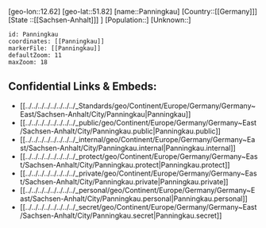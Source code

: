 ﻿---
location: [51.82,12.62]
mapzoom: [7,12] 
mapmarker: city 
type: City
tags:
- geo/City


SpocWebEntityId: 33238
isDeleted: false
confidential: public

---
[geo-lon::12.62]
[geo-lat::51.82]
[name::Panningkau]
[Country::[[Germany]]]
[State ::[[Sachsen-Anhalt]]] ]
[Population::]
[Unknown::]


```leaflet
id: Panningkau
coordinates: [[Panningkau]]
markerFile: [[Panningkau]]
defaultZoom: 11 
maxZoom: 18
```


## Confidential Links & Embeds: 
- [[../../../../../../../../_Standards/geo/Continent/Europe/Germany/Germany~East/Sachsen-Anhalt/City/Panningkau|Panningkau]] 
- [[../../../../../../../../_public/geo/Continent/Europe/Germany/Germany~East/Sachsen-Anhalt/City/Panningkau.public|Panningkau.public]] 
- [[../../../../../../../../_internal/geo/Continent/Europe/Germany/Germany~East/Sachsen-Anhalt/City/Panningkau.internal|Panningkau.internal]] 
- [[../../../../../../../../_protect/geo/Continent/Europe/Germany/Germany~East/Sachsen-Anhalt/City/Panningkau.protect|Panningkau.protect]] 
- [[../../../../../../../../_private/geo/Continent/Europe/Germany/Germany~East/Sachsen-Anhalt/City/Panningkau.private|Panningkau.private]] 
- [[../../../../../../../../_personal/geo/Continent/Europe/Germany/Germany~East/Sachsen-Anhalt/City/Panningkau.personal|Panningkau.personal]] 
- [[../../../../../../../../_secret/geo/Continent/Europe/Germany/Germany~East/Sachsen-Anhalt/City/Panningkau.secret|Panningkau.secret]] 
